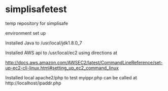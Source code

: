 # simplisafetest
temp repository for simplisafe

environment set up

Installed Java to /usr/local/jdk1.8.0_7

Installed AWS api to /usr/local/ec2 using directions at 

http://docs.aws.amazon.com/AWSEC2/latest/CommandLineReference/set-up-ec2-cli-linux.html#setting_up_ec2_command_linux

Installed local apache2/php to test myippr.php  can be called at http://localhost/ipaddr.php
